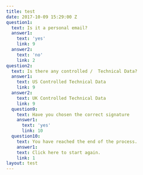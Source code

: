```yaml
---
title: test
date: 2017-10-09 15:29:00 Z
question1:
  text: Is it a personal email?
  answer1:
    text: 'yes'
    link: 9
  answer2: 
    text: 'no'
    link: 2 
question2:
  text: Is there any controlled /  Technical Data?
  answer1:
    text: US Controlled Technical Data
    link: 9
  answer2:
    text: UK Controlled Technical Data
    link: 9
  question9:
    text: Have you chosen the correct signature
    answer1:
      text: 'yes'
      link: 10
  question10:
    text: You have reached the end of the process.
    answer1:
    text: Click here to start again.
    link: 1
layout: test
---
```


